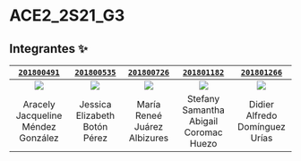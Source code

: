 # ACE2_2S21_G3

## Integrantes ✨

| <a href="https://github.com/Jacqueline06" target="_blank">`201800491`</a> | <a href="https://github.com/jessicabp19" target="_blank">`201800535`</a> | <a href="https://github.com/201800726" target="_blank">`201800726`</a> | <a href="https://github.com/stefanycoromac" target="_blank">`201801182`</a> | <a href="https://github.com/dadu0699" target="_blank">`201801266`</a> |
|:--------------------------------------------------------------------------------------------------:|:-------------------------------------------------------------------------------------------------:|:---------------------------------------------------------------------------------:|:-------------------------------------------------------------------------------------------:|:-------------------------------------------------------------------------------:|
| [![](https://avatars.githubusercontent.com/u/54610954?v=4?s=100)](https://github.com/Jacqueline06) | [![](https://avatars.githubusercontent.com/u/54036166?v=4?s=100)](https://github.com/jessicabp19) | [![](https://avatars.githubusercontent.com/u/57029729?v=4?s=100)](https://github.com/201800726) | [![](https://avatars.githubusercontent.com/u/57016830?v=4?s=100)](https://github.com/stefanycoromac) | [![](https://avatars.githubusercontent.com/u/18681529?v=4?s=100)](https://github.com/dadu0699) |
| Aracely Jacqueline Méndez González | Jessica Elizabeth Botón Pérez | María Reneé Juárez Albizures | Stefany Samantha Abigail Coromac Huezo | Didier Alfredo Domínguez Urías |
